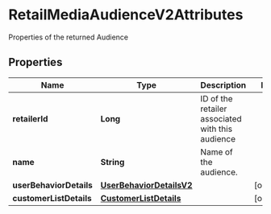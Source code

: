 

# RetailMediaAudienceV2Attributes

Properties of the returned Audience

## Properties

| Name | Type | Description | Notes |
|------------ | ------------- | ------------- | -------------|
|**retailerId** | **Long** | ID of the retailer associated with this audience |  |
|**name** | **String** | Name of the audience. |  |
|**userBehaviorDetails** | [**UserBehaviorDetailsV2**](UserBehaviorDetailsV2.md) |  |  [optional] |
|**customerListDetails** | [**CustomerListDetails**](CustomerListDetails.md) |  |  [optional] |




